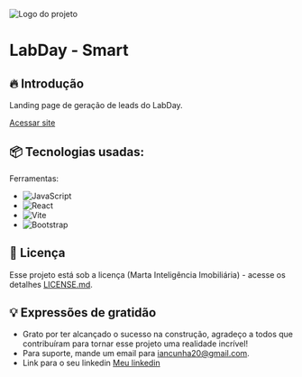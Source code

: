 ![Logo do projeto](https://labday.smartimobiliario.com.br/assets/labday-JHZtvkHa.png)

# LabDay - Smart

## 🔥 Introdução
Landing page de geração de leads do LabDay.

[Acessar site](https://labday.smartimobiliario.com.br/)

## 📦 Tecnologias usadas:

Ferramentas:
* ![JavaScript](https://img.shields.io/badge/javascript-%23323330.svg?style=for-the-badge&logo=javascript&logoColor=%23F7DF1E)
* ![React](https://img.shields.io/badge/react-%2320232a.svg?style=for-the-badge&logo=react&logoColor=%2361DAFB)
* ![Vite](https://img.shields.io/badge/vite-%23646CFF.svg?style=for-the-badge&logo=vite&logoColor=white)
* ![Bootstrap](https://img.shields.io/badge/bootstrap-%238511FA.svg?style=for-the-badge&logo=bootstrap&logoColor=white)

## 📄 Licença

Esse projeto está sob a licença (Marta Inteligência Imobiliária) - acesse os detalhes [LICENSE.md](https://deixacommarta.com.br/privacidade.php).

## 💡 Expressões de gratidão

* Grato por ter alcançado o sucesso na construção, agradeço a todos que contribuíram para tornar esse projeto uma realidade incrível!
* Para suporte, mande um email para iancunha20@gmail.com.
* Link para o seu linkedin [Meu linkedin](https://www.linkedin.com/in/iancunha/)
